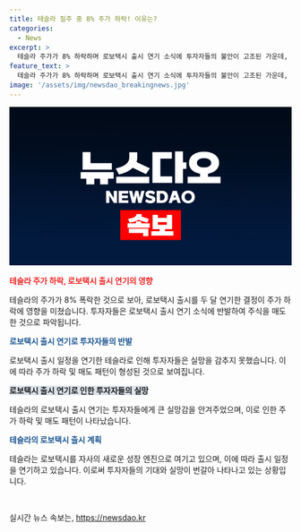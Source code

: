```yaml
---
title: 테슬라 질주 중 8% 주가 하락! 이유는?
categories:
  - News
excerpt: >
  테슬라 주가가 8% 하락하며 로보택시 출시 연기 소식에 투자자들의 불안이 고조된 가운데, CNBC를 비롯한 외신들에 따르면 테슬라는 이날 로보택시 출시를 10월로 연기했다. 일론 머스크가 뜬구름 잡는 로보택시 비전으로 기대를 모았지만, 약속 시한이 다시 연기되며 투자자들의 팔자 행렬에 동참할 것으로 보인다.
feature_text: >
  테슬라 주가가 8% 하락하며 로보택시 출시 연기 소식에 투자자들의 불안이 고조된 가운데, CNBC를 비롯한 외신들에 따르면 테슬라는 이날 로보택시 출시를 10월로 연기했다. 일론 머스크가 뜬구름 잡는 로보택시 비전으로 기대를 모았지만, 약속 시한이 다시 연기되며 투자자들의 팔자 행렬에 동참할 것으로 보인다.
image: '/assets/img/newsdao_breakingnews.jpg'
---
```


<p><img src="/assets/img/newsdao_breakingnews.jpg" alt="ranknews 속보" /></p>

<p><b><span style="color: #ee2323;">테슬라 주가 하락, 로보택시 출시 연기의 영향</span></b></p>

<p>테슬라의 주가가 8% 폭락한 것으로 보아, 로보택시 출시를 두 달 연기한 결정이 주가 하락에 영향을 미쳤습니다. 투자자들은 로보택시 출시 연기 소식에 반발하여 주식을 매도한 것으로 파악됩니다.</p>

<p><b><span style="color: #1a5490;">로보택시 출시 연기로 투자자들의 반발</span></b></p>

<p>로보택시 출시 일정을 연기한 테슬라로 인해 투자자들은 실망을 감추지 못했습니다. 이에 따라 주가 하락 및 매도 패턴이 형성된 것으로 보여집니다.</p>

<p><b><span style="background-color: #21538527;">로보택시 출시 연기로 인한 투자자들의 실망</span></b></p>

<p>테슬라의 로보택시 출시 연기는 투자자들에게 큰 실망감을 안겨주었으며, 이로 인한 주가 하락 및 매도 패턴이 나타났습니다.</p>

<p><b><span style="color: #1a5490;">테슬라의 로보택시 출시 계획</span></b></p>

<p>테슬라는 로보택시를 자사의 새로운 성장 엔진으로 여기고 있으며, 이에 따라 출시 일정을 연기하고 있습니다. 이로써 투자자들의 기대와 실망이 번갈아 나타나고 있는 상황입니다.</p>

<p data-ke-size="size16">&nbsp;</p>
실시간 뉴스 속보는, <a href="https://newsdao.kr" rel="dofollow">https://newsdao.kr</a>


